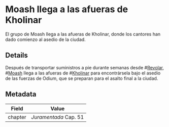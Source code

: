 # Moash llega a las afueras de Kholinar
El grupo de Moash llega a las afueras de Kholinar, donde los cantores han dado comienzo al asedio de la ciudad.

## Details 
Después de transportar suministros a pie durante semanas desde #[Revolar](locations/revolar), #[Moash](characters/moash) llega a las afueras de #[Kholinar](locations/kholinar) para encontrársela bajo el asedio de las fuerzas de Odium, que se preparan para el asalto final a la ciudad.

## Metadata
| Field | Value |
| ----- | ----- |
| chapter | *Juramentada* Cap. 51 |

